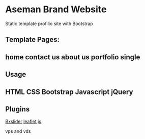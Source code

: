 # Aseman Brand Website
Static template profilio site with Bootstrap
## Template Pages:
home
contact us
about us
portfolio
single
--------------------------------------------------
## Usage
HTML
CSS
Bootstrap
Javascript
jQuery
---------------------------------------------------
## Plugins
[Bxslider](https://bxslider.com/install)
[leaflet.js](https://leafletjs.com/download.html)










































 vps and vds